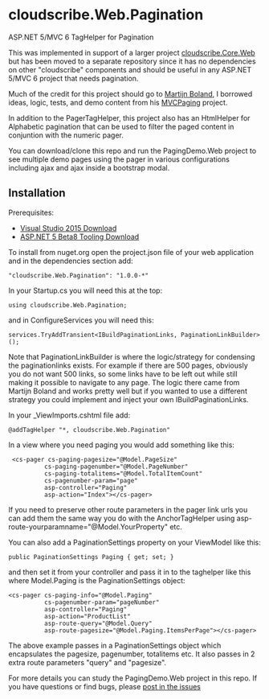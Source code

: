# cloudscribe.Web.Pagination
ASP.NET 5/MVC 6 TagHelper for Pagination

This was implemented in support of a larger project [cloudscribe.Core.Web](https://github.com/joeaudette/cloudscribe/) but has been moved to a separate repository since it has no dependencies on other "cloudscribe" components and should be useful in any ASP.NET 5/MVC 6 project that needs pagination.

Much of the credit for this project should go to [Martijn Boland](https://github.com/martijnboland), I borrowed ideas, logic, tests, and demo content from his [MVCPaging](https://github.com/martijnboland/MvcPaging) project.

In addition to the PagerTagHelper, this project also has an HtmlHelper for Alphabetic pagination that can be used to filter the paged content in conjuntion with the numeric pager.

You can download/clone this repo and run the PagingDemo.Web project to see multiple demo pages using the pager in various configurations including ajax and ajax inside a bootstrap modal.

## Installation

Prerequisites:

*  [Visual Studio 2015 Download](https://www.visualstudio.com/en-us/downloads) 
*  [ASP.NET 5 Beta8 Tooling Download](http://www.microsoft.com/en-us/download/details.aspx?id=49442) 

To install from nuget.org open the project.json file of your web application and in the dependencies section add:

    "cloudscribe.Web.Pagination": "1.0.0-*"
    
In your Startup.cs you will need this at the top: 

    using cloudscribe.Web.Pagination;

and in ConfigureServices you will need this:

    services.TryAddTransient<IBuildPaginationLinks, PaginationLinkBuilder>();
    
Note that PaginationLinkBuilder is where the logic/strategy for condensing the paginationlinks exists. For example if there are 500 pages, obviously you do not want 500 links, so some links have to be left out while still making it possible to navigate to any page. The logic there came from Martijn Boland and works pretty well but if you wanted to use a different strategy you could implement and inject your own IBuildPaginationLinks.

In your _ViewImports.cshtml file add:

    @addTagHelper "*, cloudscribe.Web.Pagination"

In a view where you need paging you would add something like this:

     <cs-pager cs-paging-pagesize="@Model.PageSize"
              cs-paging-pagenumber="@Model.PageNumber"
              cs-paging-totalitems="@Model.TotalItemCount"
              cs-pagenumber-param="page"
              asp-controller="Paging"
              asp-action="Index"></cs-pager>

If you need to preserve other route parameters in the pager link urls you can add them the same way you do with the AnchorTagHelper using asp-route-yourparamname="@Model.YourProperty" etc.

You can also add a PaginationSettings property on your ViewModel like this:

    public PaginationSettings Paging { get; set; }

and then set it from your controller and pass it in to the taghelper like this where Model.Paging is the PaginationSettings object:

    <cs-pager cs-paging-info="@Model.Paging" 
              cs-pagenumber-param="pageNumber"
              asp-controller="Paging"
              asp-action="ProductList" 
              asp-route-query="@Model.Query"
              asp-route-pagesize="@Model.Paging.ItemsPerPage"></cs-pager>
  
The above example passes in a PaginationSettings object which encapsulates the pagesize, pagenumber, totalitems etc. It also passes in 2 extra route parameters "query" and "pagesize".

For more details you can study the PagingDemo.Web project in this repo. If you have questions or find bugs, please [post in the issues](https://github.com/joeaudette/cloudscribe.Web.Pagination/issues)
